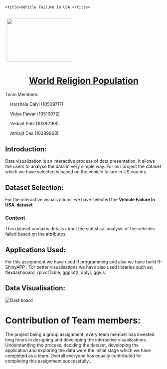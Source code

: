 <!DOCTYPE html>
<html>
<head>
	
	<title>Vehicle Failure In USA </title>
</head>
<body>
<h2>&nbsp;<a href="https://www.dbs.ie/"><img alt="" src="https://debi0509.github.io/logo.jpg" style="width: 210px; height: 137px;" /></a></h2>

<h1 style="text-align: center;"><u>World Religion Population</u></h1>

<p>Team Members:</p>


<p>&nbsp;&nbsp;&nbsp; Harshala Dalvi (10509717)</p>

<p>&nbsp;&nbsp;&nbsp; Vidya Pawar (10510072)</p>

<p>&nbsp;&nbsp;&nbsp; Vedant Patil (10392188)</p>

<p>&nbsp;&nbsp;&nbsp; Atmajit Das (10389963)</p>

<h2>Introduction:</h2>

<p>Data visualization is an interactive process of data presentation. It allows the users to analyse the data in very simple way. For our project the dataset which we have selected is based on the vehicle failure in US country. </p>

<h2>Dataset Selection:</h2>

<p>For the interactive visualizations, we have selected the <b>Vehicle Failure In USA &nbsp;dataset</b> &nbsp;</p>


<h3>Content</h3>

<p>This dataset contains details about the statistical analysis of the vehicles failed based on the attributes.</p>


<h2>Applications Used:</h2>

<p>For this assignment we have used R programming and also we have build R- ShinyAPP . For better visualisations we have also used libraries such as; flexdashboard, rpivotTable, ggplot2, dplyr, ggvis. </p>

<h2>Data Visualisation:</h2>

<p><img src="dashboard.png" alt="Dashboard"></p>



<h1>Contribution of Team members:</h1>

<p>The project being a group assignment, every team member has invested long hours in designing and developing the interactive visualizations. Understanding the process, deciding the dataset, developing the application and exploring the data were the initial stage which we have completed as a team. Overall everyone has equally contributed for completing this assignment successfully..</p>



<p>&nbsp;</p>
</body>
</html>


